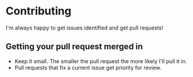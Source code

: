 # Contributing

I'm always happy to get issues identified and get pull requests!

## Getting your pull request merged in

- Keep it small. The smaller the pull request the more likely I'll pull it in.
- Pull requests that fix a current issue get priority for review.
